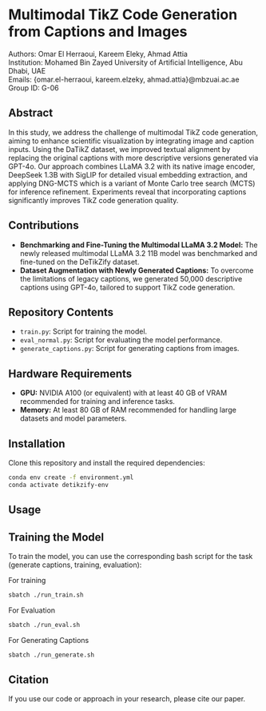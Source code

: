 # Multimodal TikZ Code Generation from Captions and Images

Authors: Omar El Herraoui, Kareem Eleky, Ahmad Attia  
Institution: Mohamed Bin Zayed University of Artificial Intelligence, Abu Dhabi, UAE  
Emails: {omar.el-herraoui, kareem.elzeky, ahmad.attia}@mbzuai.ac.ae  
Group ID: G-06  

## Abstract

In this study, we address the challenge of multimodal TikZ code generation, aiming to enhance scientific visualization by integrating image and caption inputs. Using the DaTikZ dataset, we improved textual alignment by replacing the original captions with more descriptive versions generated via GPT-4o. Our approach combines LLaMA 3.2 with its native image encoder, DeepSeek 1.3B with SigLIP for detailed visual embedding extraction, and applying DNG-MCTS which is a variant of Monte Carlo tree search (MCTS) for inference refinement. Experiments reveal that incorporating captions significantly improves TikZ code generation quality.

## Contributions

- **Benchmarking and Fine-Tuning the Multimodal LLaMA 3.2 Model:** The newly released multimodal LLaMA 3.2 11B model was benchmarked and fine-tuned on the DeTikZify dataset.
- **Dataset Augmentation with Newly Generated Captions:** To overcome the limitations of legacy captions, we generated 50,000 descriptive captions using GPT-4o, tailored to support TikZ code generation.

## Repository Contents

- `train.py`: Script for training the model.
- `eval_normal.py`: Script for evaluating the model performance.
- `generate_captions.py`: Script for generating captions from images.

## Hardware Requirements

- **GPU:** NVIDIA A100 (or equivalent) with at least 40 GB of VRAM recommended for training and inference tasks.
- **Memory:** At least 80 GB of RAM recommended for handling large datasets and model parameters.

## Installation

Clone this repository and install the required dependencies:

```bash
conda env create -f environment.yml
conda activate detikzify-env
```

## Usage

## Training the Model

To train the model, you can use the corresponding bash script for the task (generate captions, training, evaluation):

For training

```bash
sbatch ./run_train.sh
```

For Evaluation

```bash
sbatch ./run_eval.sh
```

For Generating Captions

```bash
sbatch ./run_generate.sh
```

## Citation

If you use our code or approach in your research, please cite our paper.